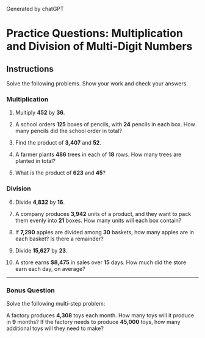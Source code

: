 
Generated by chatGPT



# Practice Questions: Multiplication and Division of Multi-Digit Numbers



## Instructions

Solve the following problems. Show your work and check your answers.



### Multiplication

1. Multiply **452** by **36**.



2. A school orders **125** boxes of pencils, with **24** pencils in each box. How many pencils did the school order in total?



3. Find the product of **3,407** and **52**.



4. A farmer plants **486** trees in each of **18** rows. How many trees are planted in total?



5. What is the product of **623** and **45**?



### Division

6. Divide **4,832** by **16**.



7. A company produces **3,942** units of a product, and they want to pack them evenly into **21** boxes. How many units will each box contain?



8. If **7,290** apples are divided among **30** baskets, how many apples are in each basket? Is there a remainder?



9. Divide **15,627** by **23**.



10. A store earns **$8,475** in sales over **15** days. How much did the store earn each day, on average?



---



### Bonus Question

Solve the following multi-step problem:

A factory produces **4,308** toys each month. How many toys will it produce in **9** months? If the factory needs to produce **45,000** toys, how many additional toys will they need to make?


